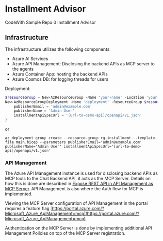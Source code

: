 # Installment Advisor

CodeWith Sample Repo 0 Installment Advisor

## Infrastructure

The infrastructure utilizes the following components:

* Azure AI Services
* Azure API Management: Disclosing the backend APIs as MCP server to the agents
* Azure Container App: hosting the backend APIs
* Azure Cosmos DB: for logging threads for users

Deployment:

```powershell
$resourceGroup = New-AzResourceGroup -Name 'your-name' -Location 'your-location'
New-AzResourceGroupDeployment -Name 'deployment' -ResourceGroup $resourceGroup.ResourceGroupName -TemplateFile infra/main.bicep -TemplateParameterObject @{
    publisherEmail = 'admin@example.com'
    publisherName = 'Admin User'
    installmentApiSpecUrl = '[url-to-demo-api]/openapi/v1.json'
}
```

or 

```azurecli
az deployment group create --resource-group rg-installment --template-file main.bicep --parameters publisherEmail='admin@example.com' publisherName='Admin User' installmentApiSpecUrl='[url-to-demo-api]/openapi/v1.json'
```

### API Management

The Azure API Management instance is used for disclosing backend APIs as MCP tools to the Chat Backend API, it acts as the MCP Server. Details on how this is done are described in [Expose REST API in API Management as MCP Server](https://learn.microsoft.com/en-us/azure/api-management/export-rest-mcp-server). API Management is also where the Auth flow for MCP is implemented.

Viewing the MCP Server configuration of API Management in the portal requires a feature flag [https://portal.azure.com/?Microsoft_Azure_ApiManagement=mcp](https://portal.azure.com/?Microsoft_Azure_ApiManagement=mcp)

Authentication on the MCP Server is done by implementing additional API Management Policies on top of the MCP Server registration.
